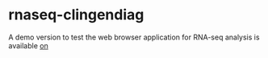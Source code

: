 # rnaseq-clingendiag
A demo version to test the web browser application for RNA-seq analysis is available [on](https://mybinder.org/v2/gh/KlinGenErasmusMC/rnaseq-clingendiag/HEAD?urlpath=voila%2Frender%2Frnaseq-filtering-app.ipynb)
